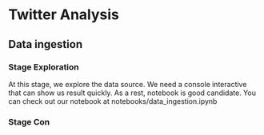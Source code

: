 # Twitter Analysis

## Data ingestion

### Stage Exploration
At this stage, we explore the data source. We need a console interactive that can show us result quickly. As a
rest, notebook is good candidate. You can check out our notebook at notebooks/data_ingestion.ipynb

### Stage Con